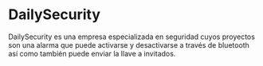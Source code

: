 # DailySecurity
DailySecurity es una empresa especializada en seguridad cuyos proyectos son una alarma que puede activarse y desactivarse a través de bluetooth así como también puede enviar la llave a invitados. 
